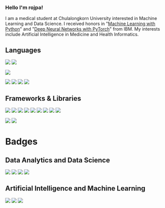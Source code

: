 ### Hello I'm rojpa!
I am a medical student at Chulalongkorn University interested in Machine Learning and Data Science. I received honors in "[Machine Learning with Python](https://coursera.org/share/6bce1d54882639e3539fd06b88b2e3fe)" and "[Deep Neural Networks with PyTorch](https://coursera.org/share/71852a3b4070fbe671cba8e289981fc4)" from IBM. My interests include Artificial Intelligence in Medicine and Health Informatics.

## Languages

<img src="https://img.shields.io/badge/Python-3776AB?style=for-the-badge&logo=python&logoColor=white" /> <img src="https://img.shields.io/badge/r-%23276DC3.svg?style=for-the-badge&logo=r&logoColor=white" />

<img src="https://img.shields.io/badge/C%2B%2B-00599C?style=for-the-badge&logo=c%2B%2B&logoColor=white" /> 

<img src="https://img.shields.io/badge/html5-%23E34F26.svg?style=for-the-badge&logo=html5&logoColor=white" /> <img src="https://img.shields.io/badge/css3-%231572B6.svg?style=for-the-badge&logo=css3&logoColor=white" /> <img src="https://img.shields.io/badge/javascript-%23323330.svg?style=for-the-badge&logo=javascript&logoColor=%23F7DF1E" /> <img src="https://img.shields.io/badge/php-%23777BB4.svg?style=for-the-badge&logo=php&logoColor=white" /> 

## Frameworks & Libraries

<img src="https://img.shields.io/badge/Keras-%23D00000.svg?style=for-the-badge&logo=Keras&logoColor=white" /> <img src="https://img.shields.io/badge/Matplotlib-%23ffffff.svg?style=for-the-badge&logo=Matplotlib&logoColor=black" />  <img src="https://img.shields.io/badge/numpy-%23013243.svg?style=for-the-badge&logo=numpy&logoColor=white" />  <img src="https://img.shields.io/badge/pandas-%23150458.svg?style=for-the-badge&logo=pandas&logoColor=white" />  <img src="https://img.shields.io/badge/Plotly-%233F4F75.svg?style=for-the-badge&logo=plotly&logoColor=white" /> <img src="https://img.shields.io/badge/PyTorch-%23EE4C2C.svg?style=for-the-badge&logo=PyTorch&logoColor=white" /> <img src="https://img.shields.io/badge/scikit--learn-%23F7931E.svg?style=for-the-badge&logo=scikit-learn&logoColor=white" /> <img src="https://img.shields.io/badge/SciPy-%230C55A5.svg?style=for-the-badge&logo=scipy&logoColor=%white" /> <img src="https://img.shields.io/badge/TensorFlow-%23FF6F00.svg?style=for-the-badge&logo=TensorFlow&logoColor=white" /> 

<img src="https://img.shields.io/badge/astro-%232C2052.svg?style=for-the-badge&logo=astro&logoColor=white" /> <img src="https://img.shields.io/badge/laravel-%23FF2D20.svg?style=for-the-badge&logo=laravel&logoColor=white" />

# Badges
## Data Analytics and Data Science

<a href='https://www.credly.com/badges/cff397a9-868a-414f-a79e-cd57d701e029/public_url'> <img src='https://images.credly.com/size/120x120/images/0da411a5-24e9-4991-9756-ca5f6073e7af/image.png'></img></a>
<a href='https://www.credly.com/badges/4132f0fe-0114-4cc3-b4b9-420f3b9cd375/public_url'> <img src='https://images.credly.com/size/120x120/images/462503e9-d76e-47ce-b82e-1d7df909ba70/Professional_Certificate_-_Data_Analyst.png'></img></a>
<a href='https://www.credly.com/badges/254a542d-4f8c-42ad-b622-10c3e7624f6b/public_url'> <img src='https://images.credly.com/size/120x120/images/9267a387-1a51-4ebe-8c05-976a5ec4c3d0/image.png'></img></a>
<a href='https://www.credly.com/badges/e9425f1a-06ea-4e46-9445-987130f28354/public_url'> <img src='https://images.credly.com/size/120x120/images/d41de2b7-cbc2-47ec-bcf1-ebecbe83872f/GCC_badge_DA_1000x1000.png'></img></a>
## Artificial Intelligence and Machine Learning
<a href='https://www.credly.com/badges/957c8daf-344b-474e-a879-298f27c89bb7/public_url'><img src='https://images.credly.com/size/120x120/images/5d33407f-063c-41e1-ab97-79603bd33095/Professional_Certificate_-_AI_Engineering.png'></img></a>
<a href='https://www.credly.com/badges/5235728a-b36f-4dee-b500-b9791bafdf56/public_url'><img src='https://images.credly.com/size/120x120/images/70675aed-31be-4c30-add7-b99905a34005/image.png'></img></a>
<a href='https://www.credly.com/badges/2a6297bb-e05a-4791-beac-cd8143e5e3e3/public_url'><img src='https://images.credly.com/size/120x120/images/d4f5ad79-2eea-4c8b-802d-efc2b6504879/image.png'></img></a>
